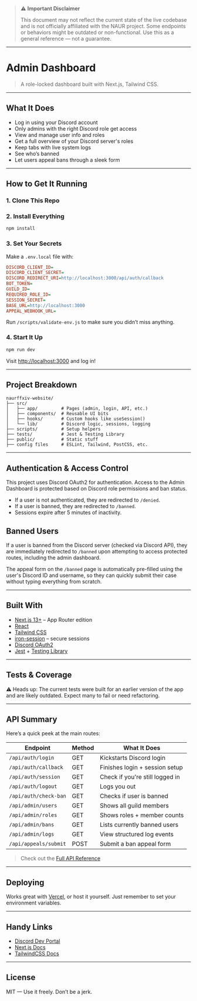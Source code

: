 > ⚠️ **Important Disclaimer**
>
> This document may not reflect the current state of the live codebase and is not officially affiliated with the NAUR project. Some endpoints or behaviors might be outdated or non-functional. Use this as a general reference — not a guarantee.

---

# Admin Dashboard

> A role-locked dashboard built with Next.js, Tailwind CSS.

---

## What It Does

- Log in using your Discord account
- Only admins with the right Discord role get access
- View and manage user info and roles
- Get a full overview of your Discord server's roles
- Keep tabs with live system logs
- See who’s banned
- Let users appeal bans through a sleek form

---

## How to Get It Running

### 1. Clone This Repo

### 2. Install Everything

```bash
npm install
```

### 3. Set Your Secrets

Make a `.env.local` file with:

```ini
DISCORD_CLIENT_ID=
DISCORD_CLIENT_SECRET=
DISCORD_REDIRECT_URI=http://localhost:3000/api/auth/callback
BOT_TOKEN=
GUILD_ID=
REQUIRED_ROLE_ID=
SESSION_SECRET=
BASE_URL=http://localhost:3000
APPEAL_WEBHOOK_URL=
```

Run `/scripts/validate-env.js` to make sure you didn’t miss anything.

### 4. Start It Up

```bash
npm run dev
```

Visit [http://localhost:3000](http://localhost:3000) and log in!

---

## Project Breakdown

```
naurffxiv-website/
├── src/
│   ├── app/         # Pages (admin, login, API, etc.)
│   ├── components/  # Reusable UI bits
│   ├── hooks/       # Custom hooks like useSession()
│   └── lib/         # Discord logic, sessions, logging
├── scripts/         # Setup helpers
├── tests/           # Jest & Testing Library
├── public/          # Static stuff
├── config files     # ESLint, Tailwind, PostCSS, etc.
```

---

## Authentication & Access Control

This project uses Discord OAuth2 for authentication. Access to the Admin Dashboard is protected based on Discord role permissions and ban status.

- If a user is not authenticated, they are redirected to `/denied`.
- If a user is banned, they are redirected to `/banned`.
- Sessions expire after 5 minutes of inactivity.

## Banned Users

If a user is banned from the Discord server (checked via Discord API), they are immediately redirected to `/banned` upon attempting to access protected routes, including the admin dashboard.

The appeal form on the `/banned` page is automatically pre-filled using the user's Discord ID and username, so they can quickly submit their case without typing everything from scratch.

---

## Built With

- [Next.js 13+](https://nextjs.org/docs) – App Router edition
- [React](https://react.dev)
- [Tailwind CSS](https://tailwindcss.com)
- [iron-session](https://github.com/vvo/iron-session) – secure sessions
- [Discord OAuth2](https://discord.com/developers/docs/topics/oauth2)
- [Jest](https://jestjs.io/) + [Testing Library](https://testing-library.com/)

---

## Tests & Coverage

:warning: Heads up: The current tests were built for an earlier version of the app and are likely outdated. Expect many to fail or need refactoring.

---

## API Summary

Here’s a quick peek at the main routes:

| Endpoint                  | Method | What It Does                    |
|--------------------------|--------|---------------------------------|
| `/api/auth/login`        | GET    | Kickstarts Discord login        |
| `/api/auth/callback`     | GET    | Finishes login + session setup  |
| `/api/auth/session`      | GET    | Check if you're still logged in |
| `/api/auth/logout`       | GET    | Logs you out                    |
| `/api/auth/check-ban`    | GET    | Checks if user is banned        |
| `/api/admin/users`       | GET    | Shows all guild members         |
| `/api/admin/roles`       | GET    | Shows roles + member counts     |
| `/api/admin/bans`        | GET    | Lists currently banned users    |
| `/api/admin/logs`        | GET    | View structured log events      |
| `/api/appeals/submit`    | POST   | Submit a ban appeal form        |

> Check out the [Full API Reference](./docs/API%20Reference.md)

---

## Deploying

Works great with [Vercel](https://vercel.com), or host it yourself.
Just remember to set your environment variables.

---

## Handy Links

- [Discord Dev Portal](https://discord.com/developers/applications)
- [Next.js Docs](https://nextjs.org/docs)
- [TailwindCSS Docs](https://tailwindcss.com/docs)

---

## License

MIT — Use it freely. Don’t be a jerk.